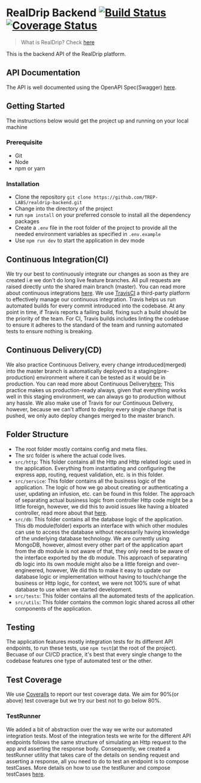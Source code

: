# RealDrip Backend [![Build Status](https://travis-ci.org/TREP-LABS/realdrip-backend.svg?branch=master)](https://travis-ci.org/TREP-LABS/realdrip-backend)  [![Coverage Status](https://coveralls.io/repos/github/TREP-LABS/realdrip-backend/badge.svg?branch=master)](https://coveralls.io/github/TREP-LABS/realdrip-backend?branch=master)

> What is RealDrip? Check [here](https://treplabs.co/realdrip)

This is the backend API of the RealDrip platform.

## API Documentation
The API is well documented using the OpenAPI Spec(Swagger) [here](https://app.swaggerhub.com/apis/Treplabs/Realdrip_Platform/1.0#/).

## Getting Started
The instructions below would get the project up and running on your local machine

### Prerequisite
- Git
- Node
- npm or yarn

### Installation
- Clone the repository `git clone https://github.com/TREP-LABS/realdrip-backend.git`
- Change into the directory of the project
- run `npm install` on your preferred console to install all the dependency packages
- Create a `.env` file in the root folder of the project to provide all the needed environment variables as specified in `.env.example`
- Use `npm run dev` to start the application in dev mode

## Continuous Integration(CI)
We try our best to continuously integrate our changes as soon as they are created i.e we don't do long live feature branches. All pull requests are raised directly unto the shared main branch (master). You can read more about continuous integrations [here](https://en.wikipedia.org/wiki/Continuous_integration). We use [TravisCI](https://travis-ci.org/) a third-party platform to effectively manage our continuous integration. Travis helps us run automated builds for every commit introduced into the codebase. At any point in time, if Travis reports a failing build, fixing such a build should be the priority of the team. For CI, Travis builds includes linting the codebase to ensure it adheres to the standard of the team and running automated tests to ensure nothing is breaking.

## Continuous Delivery(CD)
We also practice Continuous Delivery, every change introduced(merged) into the master branch is automatically deployed to a staging(pre-production) environment where it can be tested as it would be in production. You can read more about Continuous Delivery[here](https://en.wikipedia.org/wiki/Continuous_delivery);
This practice makes us production-ready always, given that everything works well in this staging environment, we can always go to production without any hassle. We also make use of Travis for our Continuous Delivery, however, because we can't afford to deploy every single change that is pushed, we only auto deploy changes merged to the master branch.

## Folder Structure
- The root folder mostly contains config and meta files.
- The src folder is where the actual code lives.
- `src/http`: This folder contains all the Http and Http related logic used in the application. Everything from instantiating and configuring the express app, routing, request validation, etc. is in this folder.
- `src/service`: This folder contains all the business logic of the application. The logic of how we go about creating or authenticating a user, updating an infusion, etc. can be found in this folder. The approach of separating actual business logic from controller Http code might be a little foreign, however, we did this to avoid issues like having a bloated controller, read more about that [here](https://www.coreycleary.me/why-should-you-separate-controllers-from-services-in-node-rest-apis/).
- `src/db`: This folder contains all the database logic of the application. This db module(folder) exports an interface with which other modules can use to access the database without necessarily having knowledge of the underlying database technology. We are currently using MongoDB, however, almost every other part of the application apart from the db module is not aware of that, they only need to be aware of the interface exported by the db module. This approach of separating db logic into its own module might also be a little foreign and over-engineered, however, We did this to make it easy to update our database logic or implementation without having to touch/change the business or Http logic, for context, we were not 100% sure of what database to use when we started development.
- `src/tests`: This folder contains all the automated tests of the application.
- `src/utils`: This folder contains the common logic shared across all other components of the application.


## Testing
The application features mostly integration tests for its different API endpoints, to run these tests, use `npm test`(at the root of the project).
Becuase of our CI/CD practice, it's best that every single change to the codebase features one type of automated test or the other.

## Test Coverage
We use [Coveralls](https://coveralls.io/) to report our test coverage data. We aim for 90%(or above) test coverage but we try our best not to go below 80%.

### TestRunner
We added a bit of abstraction over the way we write our automated integration tests. Most of the integration tests we write for the different API endpoints follows the same structure of simulating an Http request to the app and asserting the response body. Consequently, we created a testRunner utility that takes care of the details on sending request and asserting a response, all you need to do to test an endpoint is to compose testCases. More details on how to use the testRuner and compose testCases [here]().
